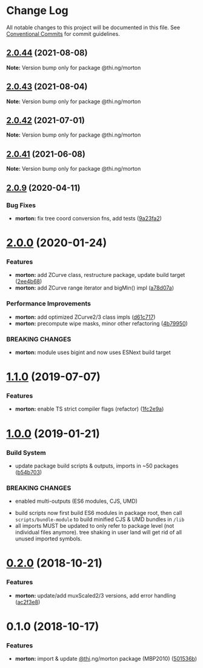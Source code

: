 # Change Log

All notable changes to this project will be documented in this file.
See [Conventional Commits](https://conventionalcommits.org) for commit guidelines.

## [2.0.44](https://github.com/thi-ng/umbrella/compare/@thi.ng/morton@2.0.43...@thi.ng/morton@2.0.44) (2021-08-08)

**Note:** Version bump only for package @thi.ng/morton





## [2.0.43](https://github.com/thi-ng/umbrella/compare/@thi.ng/morton@2.0.42...@thi.ng/morton@2.0.43) (2021-08-04)

**Note:** Version bump only for package @thi.ng/morton





## [2.0.42](https://github.com/thi-ng/umbrella/compare/@thi.ng/morton@2.0.41...@thi.ng/morton@2.0.42) (2021-07-01)

**Note:** Version bump only for package @thi.ng/morton





## [2.0.41](https://github.com/thi-ng/umbrella/compare/@thi.ng/morton@2.0.40...@thi.ng/morton@2.0.41) (2021-06-08)

**Note:** Version bump only for package @thi.ng/morton





## [2.0.9](https://github.com/thi-ng/umbrella/compare/@thi.ng/morton@2.0.8...@thi.ng/morton@2.0.9) (2020-04-11)


### Bug Fixes

* **morton:** fix tree coord conversion fns, add tests ([9a23fa2](https://github.com/thi-ng/umbrella/commit/9a23fa2a56e22c52c24bc214e251291928e3da25))





# [2.0.0](https://github.com/thi-ng/umbrella/compare/@thi.ng/morton@1.1.5...@thi.ng/morton@2.0.0) (2020-01-24)

### Features

* **morton:** add ZCurve class, restructure package, update build target ([2ee4b68](https://github.com/thi-ng/umbrella/commit/2ee4b683783f7041fbaf965416698566ee63ff3f))
* **morton:** add ZCurve range iterator and bigMin() impl ([a78d07a](https://github.com/thi-ng/umbrella/commit/a78d07a3bc4f185e2ba8757d409368b217c59e49))

### Performance Improvements

* **morton:** add optimized ZCurve2/3 class impls ([d61c717](https://github.com/thi-ng/umbrella/commit/d61c717918b0d154b64613e8527e4bf3afb42615))
* **morton:** precompute wipe masks, minor other refactoring ([4b79950](https://github.com/thi-ng/umbrella/commit/4b799505928ed00f685bc8f692c34bfc147073ce))

### BREAKING CHANGES

* **morton:** module uses bigint and now uses ESNext build target

# [1.1.0](https://github.com/thi-ng/umbrella/compare/@thi.ng/morton@1.0.9...@thi.ng/morton@1.1.0) (2019-07-07)

### Features

* **morton:** enable TS strict compiler flags (refactor) ([1fc2e9a](https://github.com/thi-ng/umbrella/commit/1fc2e9a))

# [1.0.0](https://github.com/thi-ng/umbrella/compare/@thi.ng/morton@0.2.2...@thi.ng/morton@1.0.0) (2019-01-21)

### Build System

* update package build scripts & outputs, imports in ~50 packages ([b54b703](https://github.com/thi-ng/umbrella/commit/b54b703))

### BREAKING CHANGES

* enabled multi-outputs (ES6 modules, CJS, UMD)

- build scripts now first build ES6 modules in package root, then call
  `scripts/bundle-module` to build minified CJS & UMD bundles in `/lib`
- all imports MUST be updated to only refer to package level
  (not individual files anymore). tree shaking in user land will get rid of
  all unused imported symbols.

# [0.2.0](https://github.com/thi-ng/umbrella/compare/@thi.ng/morton@0.1.0...@thi.ng/morton@0.2.0) (2018-10-21)

### Features

* **morton:** update/add muxScaled2/3 versions, add error handling ([ac2f3e8](https://github.com/thi-ng/umbrella/commit/ac2f3e8))

# 0.1.0 (2018-10-17)

### Features

* **morton:** import & update [@thi](https://github.com/thi).ng/morton package (MBP2010) ([501536b](https://github.com/thi-ng/umbrella/commit/501536b))
